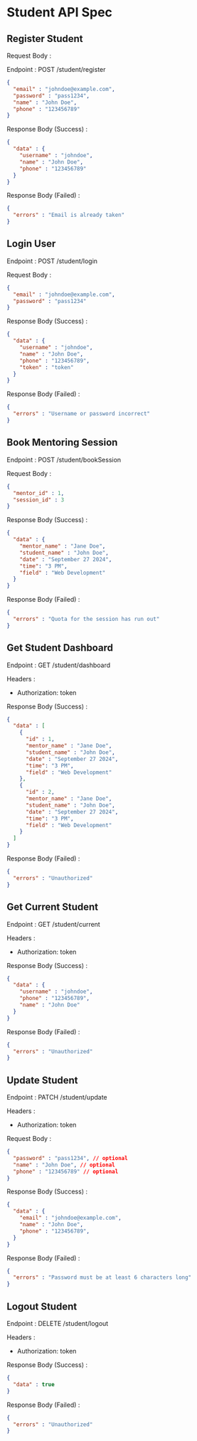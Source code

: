 # Student API Spec

## Register Student

Request Body :

Endpoint : POST /student/register

```json
{
  "email" : "johndoe@example.com",
  "password" : "pass1234",
  "name" : "John Doe",
  "phone" : "123456789"
}
```

Response Body (Success) : 

```json
{
  "data" : {
    "username" : "johndoe",
    "name" : "John Doe",
    "phone" : "123456789"
  }
}
```

Response Body (Failed) :

```json
{
  "errors" : "Email is already taken"
}
```

## Login User

Endpoint : POST /student/login

Request Body :

```json
{
  "email" : "johndoe@example.com",
  "password" : "pass1234"
}
```

Response Body (Success) :

```json
{
  "data" : {
    "username" : "johndoe",
    "name" : "John Doe",
    "phone" : "123456789",
    "token" : "token"
  }
}
```

Response Body (Failed) :

```json
{
  "errors" : "Username or password incorrect"
}
```

## Book Mentoring Session

Endpoint : POST /student/bookSession

Request Body :

```json
{
  "mentor_id" : 1,
  "session_id" : 3
}
```

Response Body (Success) :

```json
{
  "data" : {
    "mentor_name" : "Jane Doe",
    "student_name" : "John Doe",
    "date" : "September 27 2024",
    "time": "3 PM",
    "field" : "Web Development"
  }
}
```

Response Body (Failed) :

```json
{
  "errors" : "Quota for the session has run out"
}
```

## Get Student Dashboard

Endpoint : GET /student/dashboard

Headers :
- Authorization: token

Response Body (Success) :

```json
{
  "data" : [
    {
      "id" : 1,
      "mentor_name" : "Jane Doe",
      "student_name" : "John Doe",
      "date" : "September 27 2024",
      "time": "3 PM",
      "field" : "Web Development"
    },
    {
      "id" : 2,
      "mentor_name" : "Jane Doe",
      "student_name" : "John Doe",
      "date" : "September 27 2024",
      "time": "3 PM",
      "field" : "Web Development"
    }
  ]
}
```

Response Body (Failed) :

```json
{
  "errors" : "Unauthorized"
}
```

## Get Current Student

Endpoint : GET /student/current

Headers :
- Authorization: token

Response Body (Success) :

```json
{
  "data" : {
    "username" : "johndoe",
    "phone" : "123456789",
    "name" : "John Doe"
  }
}
```

Response Body (Failed) :

```json
{
  "errors" : "Unauthorized"
}
```

## Update Student

Endpoint : PATCH /student/update

Headers :
- Authorization: token

Request Body :

```json
{
  "password" : "pass1234", // optional
  "name" : "John Doe", // optional
  "phone" : "123456789" // optional
}
```

Response Body (Success) :

```json
{
  "data" : {
    "email" : "johndoe@example.com",
    "name" : "John Doe",
    "phone" : "123456789",
  }
}
```

Response Body (Failed) :

```json
{
  "errors" : "Password must be at least 6 characters long"
}
```

## Logout Student

Endpoint : DELETE /student/logout

Headers :
- Authorization: token

Response Body (Success) :

```json
{
  "data" : true
}
```

Response Body (Failed) :

```json
{
  "errors" : "Unauthorized"
}
```